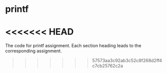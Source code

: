 # printf
<<<<<<< HEAD
=======

The code for printf assignment. Each section heading leads to the corresponding assignment. 
>>>>>>> 57573aa3c92ab3c52c8f268d2ff4c7cb25762c2a
